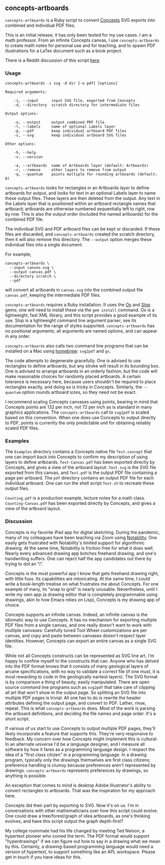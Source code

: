 ## concepts-artboards

`concepts-artboards` is a Ruby script to convert [Concepts](https://concepts.app/en/) SVG exports into combined and individual PDF files.

This is an initial release; it has only been tested for my use cases. I am a math professor. From an infinite Concepts canvas, I use `concepts-artboards` to create math notes for personal use and for teaching, and to spawn PDF illustrations for a LaTex document such as a book project.

There is a Reddit discussion of this script [here](https://www.reddit.com/r/ConceptsApp/comments/lwl8r5/conceptsartboards_a_ruby_script_for_converting/).

### Usage
    concepts-artboards -i svg -d dir [-o pdf] [options]

    Required arguments:

        -i, --input      input SVG file, exported from Concepts
        -d, --directory  scratch directory for intermediate files

    Output options:

        -o, --output     output combined PDF file
        -l, --labels     name of optional Labels layer
        -p, --pdf        keep individual artboard PDF files
        -s, --svg        keep individual artboard SVG files

    Other options:

        -h, --help       
        -v, --version    

        -a, --artboards  name of Artboards layer (default: Artboards)
        -r, --remove     other layers to remove from output
        -q, --quantum    points multiple for rounding artboards (default: 8)


`concepts-artboards` looks for rectangles in an Artboards layer to define artboards for output, and looks for text in an optional Labels layer to name these output files. These layers are then deleted from the output. Any text in the Labels layer that is positioned within an artboard rectangle names that artboard; artboards are otherwise numbered sequentially left to right, row by row. This is also the output order (included the named artboards) for the combined PDF file.

The individual SVG and PDF artboard files can be kept or discarded. If these files are discarded, and `concepts-artboards` created the scratch directory, then it will also remove this directory. The `--output` option merges these individual files into a single document.

For example,

    concepts-artboards \
      --input canvas.svg \
      --output canvas.pdf \
      --directory scratch \
      --pdf

will convert all artboards in `canvas.svg` into the combined output file `canvas.pdf`, keeping the intermediate PDF files.

`concepts-artboards` requires a Ruby installation. It uses the [Ox](http://www.ohler.com/ox/) and [Slop](https://github.com/leejarvis/slop) gems; one will need to install these via the `gem install` command. Ox is a lightweight, fast XML library, and this script provides a good example of its use. Slop is a lightweight command line argument parser; see its documentation for the range of styles supported. `concepts-artboards` has no positional arguments; all arguments are named options, and can appear in any order.

`concepts-artboards` also calls two command line programs that can be installed on a Mac using [homebrew](https://brew.sh/): `svg2pdf` and `gs`.

The code attempts to degenerate gracefully. One is advised to use rectangles to define artboards, but any stroke will result in its bounding box. One is advised to arrange artboards in an orderly fashion, but the code will make reasonable choices for randomly placed artboards. A certain tolerance is necessary here, because users shouldn't be required to place rectangles exactly, and doing so is tricky in Concepts. Similarly, the `--quantum` option rounds artboard sizes, so they need not be exact.

I recommend scaling Concepts canvases using points, bearing in mind that Concepts points are 132 per inch, not 72 per inch as is standard in many graphics applications. The `concepts-artboards` call to `svg2pdf` is scaled based on this convention. When one does use Concepts to output directly to PDF, points is currently the only predictable unit for obtaining reliably scaled PDF files.
### Examples

The `Examples` directory contains a Concepts native file `Test.concept` that one can import back into Concepts to confirm my description of using layers to define artboards. `Test-Canvas.pdf` has been exported directly by Concepts, and gives a view of the artboard layout. `Test.svg` is the SVG file exported from this canvas, and `Test.pdf` is the output PDF file containing a page per artboard. The `pdf` directory contains an output PDF file for each individual artboard. One can run the shell script `Test.sh` to recreate these output files.

`Counting.pdf` is a production example, lecture notes for a math class. `Counting-Canvas.pdf` has been exported directly by Concepts, and gives a view of the artboard layout.

### Discussion

Concepts is my favorite iPad app for digital sketching. During the pandemic, many of my colleagues have been teaching via Zoom using [Notability](https://www.gingerlabs.com/). One easily gets frustrated with Notability's limited support for algorithmic drawing. At the same time, Notability is friction-free for what it does well. Nearly every advanced drawing app botches freehand drawing, and one's handwriting suffers. One can reject half the app candidates out there by trying to dot an "i".

Concepts is the most powerful app I know that gets freehand drawing right, with little fuss. Its capabilities are intoxicating. At the same time, I could write a book-length treatise on what frustrates me about Concepts. For one example of many, its "snap to grid" is nearly unusable. Nevertheless, until I write my own app (a drawing editor that is completely programmable using drawings, akin to how Emacs relies on Lisp), Concepts is my drawing app of choice.

Concepts supports an infinite canvas. Indeed, an infinite canvas is the idiomatic way to use Concepts. It has no mechanism for exporting multiple PDF files from a single canvas, and one really doesn't want to work with multiple canvases: Carefully tuned Tool Wheel customizations are per canvas, and copy and paste between canvases doesn't respect layer identities. However, Concepts can export an entire canvas as a single SVG file.

While not all Concepts constructs can be represented as SVG line art, I'm happy to confine myself to the constructs that can. Anyone who has delved into the PDF format knows that it consists of many geological layers of arcane specifications,  with no way to validate a correct file (if one must, it is most rewarding to code in the geologically earliest layers). The SVG format is by comparison a thing of beauty, easily manipulated. There are open source command line programs such as `svg2pdf` that take care of clipping all art that won't show in the output page. So splitting an SVG file into multiple PDF pages is trivial: All one has to do is rewrite the header attributes defining the output page, and convert to PDF. Lather, rinse, repeat. This is what `concepts-artboards` does. Most of the work is parsing the artboard definitions, and deciding the file names and page order. It's a short script.

If various of us start to use Concepts to output multiple PDF pages, they'll likely incorporate a feature that supports this. They're very responsive to feedback. My concern over how Concepts might implement this is cultural: In an alternate universe I'd be a language designer, and I measure all software by how it fares as a programming language design. I respect the idea of a "first class citizen" in a programming language. In a drawing program, typically only the drawings themselves are first class citizens; preference handling is clumsy because preferences aren't represented by drawings. `concepts-artboards` represents preferences by drawings, so anything is possible.

An exception that comes to mind is desktop Adobe Illustrator's ability to convert rectangles to artboards. That was the inspiration for my approach here.

Concepts did their part by exporting to SVG. Now it's on us. I'm in conversations with other mathematicians over how this script could evolve. One could draw a tree/forest/graph of idea artboards, as one's thinking evolves, and have this script output the graph depth-first?

My college roommate had his life changed by meeting Ted Nelson, a hypertext pioneer who coined the term. The PDF format would support "hyperdrawings" if we can figure out how to say in a drawing what we mean by this. Certainly, a drawing-based programming language would need a version of hypertext, to support something like an APL workspace. Please get in touch if you have ideas for this.

